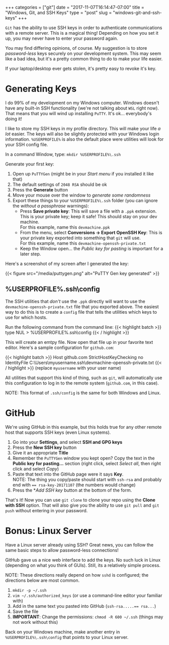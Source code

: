 +++
categories = ["git"]
date = "2017-11-07T16:14:47-07:00"
title = "Windows, Git, and SSH Keys"
type = "post"
slug = "windows-git-and-ssh-keys"
+++

`Git` has the ability to use SSH keys in order to authenticate communications
with a remote server.  This is a magical thing!  Depending on how you set it
up, you may never have to enter your password again.<!--more-->

You may find differing opinions, of course.  My suggestion is to store
*password-less* keys securely on your development system.  This may seem like
a bad idea, but it's a pretty common thing to do to make your life easier.

If your laptop/desktop ever gets stolen, it's pretty easy to revoke it's key.

# Generating Keys

I do 99% of my development on my Windows computer.  Windows doesn't have any
built-in SSH functionality (we're not talking about `WSL` right now).  That
means that you will wind up installing `PuTTY`.  It's ok... everybody's doing
it!

I like to store my SSH keys in my profile directory.  This will make your life
*a lot* easier.  The keys will also be slightly protected with your Windows
login information.  `%USERPROFILE%` is also the default place were utilities
will look for your SSH config file.

In a command Window, type: `mkdir %USERPROFILE%\.ssh`

Generate your first key:

1.  Open up `PuTTYGen` (might be in your *Start menu* if you installed it like that)
1.  The default settings of `2048 RSA` should be ok
1.  Press the **Generate** button
1.  Move your mouse over the window to *generate some randomness*
1.  Export these things to your `%USERPROFILE%\.ssh` folder (you can ignore the *without a passphrase* warnings):
    *   Press **Save private key**: This will save a file with a `.ppk` extension.
        This is your private key; keep it safe!  This should stay on your dev
        machine.  
        For this example, name this `devmachine.ppk`
    *   From the menu, select **Conversions -> Export OpenSSH Key**:  This is
        your private key exported into something that `git` will use.  
        For this example, name this `devmachine-openssh-private.txt`
    *   Keep the Window open... the *Public key for pasting* is important for
        a later step.

Here's a screenshot of my screen after I generated the key:

{{< figure src="/media/puttygen.png" alt="PuTTY Gen key generated" >}}

## %USERPROFILE%\.ssh\config

The SSH utilities that *don't* use the `.ppk` directly will want to use the
`devmachine-openssh-private.txt` file that you exported above.  The easiest
way to do this is to create a `config` file that tells the utilities which
keys to use for which hosts.

Run the following command from the command line:
{{< highlight batch >}}
type NUL > %USERPROFILE%\.ssh\config
{{< / highlight >}}


This will create an emtpy file.  Now open that file up in your favorite text
editor.  Here's a sample configuration for `github.com`:

{{< highlight batch >}}
Host github.com
    StrictHostKeyChecking no
    IdentityFile C:\Users\myusername\.ssh\devmachine-openssh-private.txt
{{< / highlight >}}
(replace `myusername` with your user name)

All utilities that support this kind of thing, such as `git`, will automatically
use this configuration to log in to the remote system (`github.com`, in this
case).

NOTE: This format of `.ssh/config` is the same for both Windows and Linux.

# GitHub
We're using GitHub in this example, but this holds true for any other remote
host that supports SSH keys (even Linux systems).

1.  Go into your **Settings**, and select **SSH and GPG keys**
1.  Press the **New SSH key** button
1.  Give it an appropriate **Title**
1.  Remember the `PuTTYGen` window you kept open?  Copy the text in the **Public
    key for pasting...** section (right click, select *Select all*, then right
    click and select *Copy*)
1.  Paste that text into the GitHub page were it says **Key**.  
    NOTE: The thing you copy/paste should start with `ssh-rsa` and probably
    end with `== rsa-key-20171107` (the numbers would change)
1.  Press the **Add SSH key* button at the bottom of the form.

That's it!  Now you can use `git clone` to clone your repo using the **Clone
with SSH** option.  That will also give you the ability to use `git pull` and
`git push` without entering in your password.

# Bonus: Linux Server
Have a Linux server already using SSH?  Great news, you can follow the same
basic steps to allow password-less connections!

GitHub gave us a nice web interface to add the keys.  No such luck in Linux
(depending on what you think of GUIs).  Still, its a relatively simple process.

NOTE: These directions really depend on how `sshd` is configured; the directions
below are most common.

1.  `mkdir -p ~/.ssh`
1.  `vim ~/.ssh/authorized_keys` (or use a command-line editor your familiar with)
1.  Add in the same text you pasted into GitHub (`ssh-rsa.....== rsa...`)
1.  Save the file
1.  **IMPORTANT**: Change the permissions: `chmod -R 600 ~/.ssh` (things may not
    work without this)

Back on your Windows machine, make another entry in `%USERPROFILE%\.ssh\config`
that points to your Linux server.
